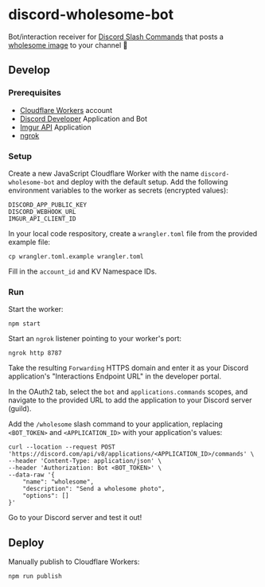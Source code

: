 # discord-wholesome-bot

Bot/interaction receiver for [Discord Slash Commands](https://discord.com/developers/docs/interactions/slash-commands) that posts a [wholesome image](https://imgur.com/t/wholesome) to your channel 🤗

## Develop

### Prerequisites

- [Cloudflare Workers](https://workers.cloudflare.com) account
- [Discord Developer](https://discord.com/developers/applications) Application and Bot
- [Imgur API](https://imgur.com/account/settings/apps) Application
- [ngrok](https://ngrok.com)

### Setup
Create a new JavaScript Cloudflare Worker with the name `discord-wholesome-bot` and deploy with the default setup. Add the following environment variables to the worker as secrets (encrypted values):

```
DISCORD_APP_PUBLIC_KEY
DISCORD_WEBHOOK_URL
IMGUR_API_CLIENT_ID
```

In your local code respository, create a `wrangler.toml` file from the provided example file:

```
cp wrangler.toml.example wrangler.toml
```

Fill in the `account_id` and KV Namespace IDs.

### Run
Start the worker:

```
npm start
```

Start an `ngrok` listener pointing to your worker's port:

```
ngrok http 8787
```

Take the resulting `Forwarding` HTTPS domain and enter it as your Discord application's "Interactions Endpoint URL" in the developer portal.

In the OAuth2 tab, select the `bot` and `applications.commands` scopes, and navigate to the provided URL to add the application to your Discord server (guild).

Add the `/wholesome` slash command to your application, replacing `<BOT_TOKEN>` and `<APPLICATION_ID>` with your application's values:

```
curl --location --request POST 'https://discord.com/api/v8/applications/<APPLICATION_ID>/commands' \
--header 'Content-Type: application/json' \
--header 'Authorization: Bot <BOT_TOKEN>' \
--data-raw '{
    "name": "wholesome",
    "description": "Send a wholesome photo",
    "options": []
}'
```

Go to your Discord server and test it out!

## Deploy

Manually publish to Cloudflare Workers:

```
npm run publish
```
